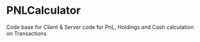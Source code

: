 # PNLCalculator
Code base for Client &amp; Server code for PnL, Holdings and Cash calculation on Transactions
